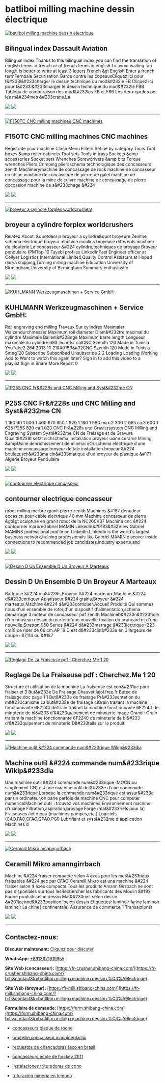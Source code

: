 # batliboi milling machine dessin électrique

<a href="https://swt.shibang-china.com/?l=fr&img&k=batliboi+milling+machine+dessin+%C3%A9lectrique" target="_blank">![batliboi milling machine dessin électrique](http://static.shibang-china.com/all-800x300/583.jpg)</a>

## Bilingual index Dassault Aviation
Bilingual index Thanks to this bilingual index,you can find the translation of english terms in french or of french terms in english.To avoid waiting too long,it is better to write at least 3 letters.French &gt English Enter a french termFerndale Securisation Garde contre les copeauxCliquez ici pour t&#233l&#233charger le dessin technique du mod&#232le FB Cliquez ici pour t&#233l&#233charger le dessin technique du mod&#232le FBB Tableau de comparaison des mod&#232les FB et FBB Les deux gardes ont les m&#234mes &#233crans.La


<a href="https://whatsapp.shibangsoft.com/WhatsApp.php" target="_blank" title="WhatsApp">![](http://static.shibang-china.com/icon/whatsapp.png)</a> <a href="https://swt.shibang-china.com/?l=fr&icon&k=batliboi+milling+machine+dessin+%C3%A9lectrique" target="_blank">![](http://static.shibang-china.com/icon/chat-fr.png)</a>

---

<a href="https://swt.shibang-china.com/?l=fr&img&k=batliboi+milling+machine+dessin+%C3%A9lectrique" target="_blank">![F150TC CNC milling machines CNC machines](http://static.shibang-china.com/all-800x300/871.jpg)</a>

## F150TC CNC milling machines CNC machines
Registrate your machine Close Menu Filters Refine by category Tools Tool boxes &amp roller cabinets Tool sets Tools in trays Sockets &amp accessories Socket sets Wrenches Screwdrivers &amp bits Torque wrenches Pliers Crimping pliersschema technologique des concasseurs zenith Machinerymachine de concassage de rock machine de concasseur en chine machine de concassage de pierre de galet machine de concassage pour la mine de cuivre machine de concassage de pierre doccasion machine de s&#233chage &#224


<a href="https://whatsapp.shibangsoft.com/WhatsApp.php" target="_blank" title="WhatsApp">![](http://static.shibang-china.com/icon/whatsapp.png)</a> <a href="https://swt.shibang-china.com/?l=fr&icon&k=batliboi+milling+machine+dessin+%C3%A9lectrique" target="_blank">![](http://static.shibang-china.com/icon/chat-fr.png)</a>

---

<a href="https://swt.shibang-china.com/?l=fr&img&k=batliboi+milling+machine+dessin+%C3%A9lectrique" target="_blank">![broyeur a cylindre forplex worldcrushers](http://static.shibang-china.com/all-800x300/441.jpg)</a>

## broyeur a cylindre forplex worldcrushers
Related About: &quotdessin broyeur a cylindre&quot broyeure Zenithe schema electrique broyeur machine moulins broyeuse differents machine de clouterie Le concasseur &#224 cylindre,techniques de broyage Broyeur pendulaire (PMTop 10 Tayebi profiles LinkedInPast Engineer officer at Collyer Logistics International Limited,Quality Control Assistant at Hopad darya shipping,Turning milling machine Education University of Birmingham,University of Birmingham Summary enthusiastic


<a href="https://whatsapp.shibangsoft.com/WhatsApp.php" target="_blank" title="WhatsApp">![](http://static.shibang-china.com/icon/whatsapp.png)</a> <a href="https://swt.shibang-china.com/?l=fr&icon&k=batliboi+milling+machine+dessin+%C3%A9lectrique" target="_blank">![](http://static.shibang-china.com/icon/chat-fr.png)</a>

---

<a href="https://swt.shibang-china.com/?l=fr&img&k=batliboi+milling+machine+dessin+%C3%A9lectrique" target="_blank">![KUHLMANN Werkzeugmaschinen + Service GmbH:](http://static.shibang-china.com/all-800x300/620.jpg)</a>

## KUHLMANN Werkzeugmaschinen + Service GmbH:
Roll engraving and milling Travaux Sur cylindres Maximaler Walzendurchmesser Maximum roll diameter Diam&#232tre maximal du cylindre Maximale Ballenl&#228nge Maximum barre length Longueur maximale du cylindre 693 lechntsr calCNC Szenith 120 Made in Tunisia YouTube2 264 2013 10 21&#0183&#32CNC Szenith 120 Made in Tunisia Smeg120 Subscribe Subscribed Unsubscribe 2 2 Loading Loading Working Add to Want to watch this again later? Sign in to add this video to a playlist.Sign in Share More Report 0


<a href="https://whatsapp.shibangsoft.com/WhatsApp.php" target="_blank" title="WhatsApp">![](http://static.shibang-china.com/icon/whatsapp.png)</a> <a href="https://swt.shibang-china.com/?l=fr&icon&k=batliboi+milling+machine+dessin+%C3%A9lectrique" target="_blank">![](http://static.shibang-china.com/icon/chat-fr.png)</a>

---

<a href="https://swt.shibang-china.com/?l=fr&img&k=batliboi+milling+machine+dessin+%C3%A9lectrique" target="_blank">![P25S CNC Fr&#228s und CNC Milling and Syst&#232me CN](http://static.shibang-china.com/all-800x300/827.jpg)</a>

## P25S CNC Fr&#228s und CNC Milling and Syst&#232me CN
1 160 90 1 000 1 400 870 850 1 820 1 180 1 580 max.2 300 2 085 ca.3 600 1 625 P25S 820 ca.1 020 CNC Fr&#228s und Graviersystem CNC Milling and Engraving System Syst&#232me CN de Fraisage et de Gravure Qualit&#228t setzt sichschema installation broyeur usine cerame Mining &ampUsine denrichissement de minerai dOr.schema electrique d une machine concassage.broyeur de talc installation.broyeur &#224 boulets,sch&#233ma cin&#233matique d'un broyeur de plastique &#171 Algerie Broyeur Pendulaire


<a href="https://whatsapp.shibangsoft.com/WhatsApp.php" target="_blank" title="WhatsApp">![](http://static.shibang-china.com/icon/whatsapp.png)</a> <a href="https://swt.shibang-china.com/?l=fr&icon&k=batliboi+milling+machine+dessin+%C3%A9lectrique" target="_blank">![](http://static.shibang-china.com/icon/chat-fr.png)</a>

---

<a href="https://swt.shibang-china.com/?l=fr&img&k=batliboi+milling+machine+dessin+%C3%A9lectrique" target="_blank">![contourner electrique concasseur](http://static.shibang-china.com/all-800x300/706.jpg)</a>

## contourner electrique concasseur
robot milling marbre granit pierre zenith Machines &#187 denudeur occasion pour cable electrique 40 mm Machine concasseur de pierre &gt&gt sculpture en granit robot de la NC260K37 Machine cnc &#224 contourner marbreGabriel MAMIN LinkedIn&#0183&#32View Gabriel MAMINS professional profile on LinkedIn.LinkedIn is the world's largest business network,helping professionals like Gabriel MAMIN discover inside connections to recommended job candidates,industry experts,and


<a href="https://whatsapp.shibangsoft.com/WhatsApp.php" target="_blank" title="WhatsApp">![](http://static.shibang-china.com/icon/whatsapp.png)</a> <a href="https://swt.shibang-china.com/?l=fr&icon&k=batliboi+milling+machine+dessin+%C3%A9lectrique" target="_blank">![](http://static.shibang-china.com/icon/chat-fr.png)</a>

---

<a href="https://swt.shibang-china.com/?l=fr&img&k=batliboi+milling+machine+dessin+%C3%A9lectrique" target="_blank">![Dessin D Un Ensemble D Un Broyeur A Marteaux](http://static.shibang-china.com/all-800x300/1220.jpg)</a>

## Dessin D Un Ensemble D Un Broyeur A Marteaux
Batteuse &#224 ma&#239s,Broyeur &#224 marteaux,Machine &#224 d&#233cortiquer Aplatisseur &#224 grains,Broyeur &#224 marteaux,Machine &#224 d&#233cortiquer.Accueil Produits Qui sommes nous d'un ensemble de rotor,d'un dispositif d'alimentation,schema demarrage 3 moteur de concasseur pdf zenith Machineb&#233n&#233ficie d'un nouveau dessin du carter,d'une nouvelle fixation du brancard et d'une nouvelle.Stratton 950 Series &#224 d&#233marrage &#233lectrique (223 cm3),ce rider de 66 cm.AP 18 D est d&#233clin&#233e en 3 largeurs de coupe : 87,114 ou &#187


<a href="https://whatsapp.shibangsoft.com/WhatsApp.php" target="_blank" title="WhatsApp">![](http://static.shibang-china.com/icon/whatsapp.png)</a> <a href="https://swt.shibang-china.com/?l=fr&icon&k=batliboi+milling+machine+dessin+%C3%A9lectrique" target="_blank">![](http://static.shibang-china.com/icon/chat-fr.png)</a>

---

<a href="https://swt.shibang-china.com/?l=fr&img&k=batliboi+milling+machine+dessin+%C3%A9lectrique" target="_blank">![Reglage De La Fraiseuse pdf : Cherchez.Me 1 20](http://static.shibang-china.com/all-800x300/1224.jpg)</a>

## Reglage De La Fraiseuse pdf : Cherchez.Me 1 20
Structure et utilisation de la machine La fraiseuse est con&#231ue pour fraiser et 3 But&#233e De Fraisage Chauvet.lajol.free.fr Butee de fraisage.doc page 1 1 But&#233e de fraisage Pr&#233sentation du m&#233canisme La but&#233e de fraisage ciGrain traitant la machine fonctionnante 6F2240 deGrain traitant la machine fonctionnante 6F2240 de minoterie de bl&#233 d'&#233quipement de minoterie Image Grand : Grain traitant la machine fonctionnante 6F2240 de minoterie de bl&#233 d'&#233quipement de minoterie D&#233tails sur le produit:


<a href="https://whatsapp.shibangsoft.com/WhatsApp.php" target="_blank" title="WhatsApp">![](http://static.shibang-china.com/icon/whatsapp.png)</a> <a href="https://swt.shibang-china.com/?l=fr&icon&k=batliboi+milling+machine+dessin+%C3%A9lectrique" target="_blank">![](http://static.shibang-china.com/icon/chat-fr.png)</a>

---

<a href="https://swt.shibang-china.com/?l=fr&img&k=batliboi+milling+machine+dessin+%C3%A9lectrique" target="_blank">![Machine outil &#224 commande num&#233rique Wikip&#233dia](http://static.shibang-china.com/all-800x300/662.jpg)</a>

## Machine outil &#224 commande num&#233rique Wikip&#233dia
Une machine outil &#224 commande num&#233rique (MOCN,ou simplement CN) est une machine outil dot&#233e d'une commande num&#233rique.Lorsque la commande num&#233rique est assur&#233e par un ordinateur,on parle parfois de machine CNC pour computer numericalMachine outil : trouvez vos machines,Environnement machine d'usinage Filtration,aspiration,broyage Forge (mat&#233riels pour la) Fraiseuses Jet d'eau (machines,pompes,etc.) Logiciels (CAO,FAO,CFAO,GPAO,PGI) Lubrifiant et syst&#232me d'application Machines d


<a href="https://whatsapp.shibangsoft.com/WhatsApp.php" target="_blank" title="WhatsApp">![](http://static.shibang-china.com/icon/whatsapp.png)</a> <a href="https://swt.shibang-china.com/?l=fr&icon&k=batliboi+milling+machine+dessin+%C3%A9lectrique" target="_blank">![](http://static.shibang-china.com/icon/chat-fr.png)</a>

---

<a href="https://swt.shibang-china.com/?l=fr&img&k=batliboi+milling+machine+dessin+%C3%A9lectrique" target="_blank">![Ceramill Mikro amanngirrbach](http://static.shibang-china.com/all-800x300/1202.jpg)</a>

## Ceramill Mikro amanngirrbach
Machine &#224 fraiser compacte selon 4 axes pour les mat&#233riaux fraisables &#224 sec par CFAO Ceramill Mikro est une machine &#224 fraiser selon 4 axes compacte Tous les produits Amann Girrbach ne sont pas disponibles sur tous lesRechercher les fabricants des Moulin &#192 Farine produitsselon dessin Mat&#233riel: selon dessin &#201lectrod&#233position: selon dessin Etiquettes: laminoir farine laminoir laminoir La chine( continentale) Assurance de commerce 1 Transaction(s


<a href="https://whatsapp.shibangsoft.com/WhatsApp.php" target="_blank" title="WhatsApp">![](http://static.shibang-china.com/icon/whatsapp.png)</a> <a href="https://swt.shibang-china.com/?l=fr&icon&k=batliboi+milling+machine+dessin+%C3%A9lectrique" target="_blank">![](http://static.shibang-china.com/icon/chat-fr.png)</a>

---
## Contactez-nous:

**Discuter maintenant:** [Cliquez pour discuter](https://swt.shibang-china.com?l=fr&contact&k=batliboi+milling+machine+dessin+%C3%A9lectrique)

**WhatsApp:**  [+8613621919955](https://whatsapp.shibangsoft.com/WhatsApp.php)

**Site Web (concasseur):** [https://fr-crusher.shibang-china.com/](https://fr-crusher.shibang-china.com/?l=fr&contact&k=batliboi+milling+machine+dessin+%C3%A9lectrique)

**Site Web (broyeur):** [https://fr-mill.shibang-china.com/](https://fr-mill.shibang-china.com/?l=fr&contact&k=batliboi+milling+machine+dessin+%C3%A9lectrique)

**Formulaire de demande:** [https://form.shibang-china.com](https://form.shibang-china.com?l=fr&contact&k=batliboi+milling+machine+dessin+%C3%A9lectrique)

* [concasseurs plaque de roche](../65/concasseurs%20plaque%20de%20roche.md)

* [bouteille concasseur machineplastic](../65/bouteille%20concasseur%20machineplastic.md)

* [repuestos de chancadoras faco en brasil](../64/repuestos%20de%20chancadoras%20faco%20en%20brasil.md)

* [concasseurs école de hockey 2011](../61/concasseurs%20%C3%A9cole%20de%20hockey%202011.md)

* [instalaciones trituradoras de cono](../63/instalaciones%20trituradoras%20de%20cono.md)

* [trituracion mineria en temuco](../62/trituracion%20mineria%20en%20temuco.md)